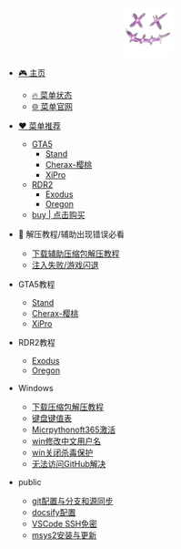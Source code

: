 <div align="center">
<a href="https://docs.xxmod.cn">
<img src=assets/xxlogo.png />
</div>

* [🎮 主页](README.md)
  * [🔥 菜单状态](misc/state.md)
  * [🌐 菜单官网](misc/website.md)

* [♥ 菜单推荐](recommend/README.md)
  * [GTA5](recommend/gta5/README.md)
    * [Stand](recommend/gta5/stand.md)
    * [Cherax-樱桃](recommend/gta5/cherax.md)
    * [XiPro](recommend/gta5/xipro.md)
  * [RDR2](recommend/rdr2/README.md)
    * [Exodus](recommend/rdr2/exodus.md)
    * [Oregon](recommend/rdr2/oregon.md)
  * [buy | 点击购买](https://xxmod.cn)
  
* 🔨 解压教程/辅助出现错误必看
  * [下载辅助压缩包解压教程](misc/jieya.md)
  * [注入失败/游戏闪退](misc/bikan.md)

* GTA5教程
  * [Stand](GTA5/stand.md)
  * [Cherax-樱桃](GTA5/cherax.md)
  * [XiPro](GTA5/xipro.md)

* RDR2教程
  * [Exodus](RDR2/exodus.md)
  * [Oregon](RDR2/oregon.md)
  
* Windows
  * [下载压缩包解压教程](misc/jieya.md)
  * [键盘键值表](misc/jianpankey.md)
  * [Micrpythonoft365激活](misc/office.md)
  * [win修改中文用户名](misc/yonghuming.md)
  * [win关闭杀毒保护](misc/guanshadu.md)
  * [无法访问GitHub解决](public/changehpythont.md)

* public
  * [git配置与分支和源同步](public/gitfork.md)
  * [docsify配置](public/docsify.md)
  * [VSCode SSH免密](public/vscodessh.md)
  * [msys2安装与更新](public/msys2install.md)
